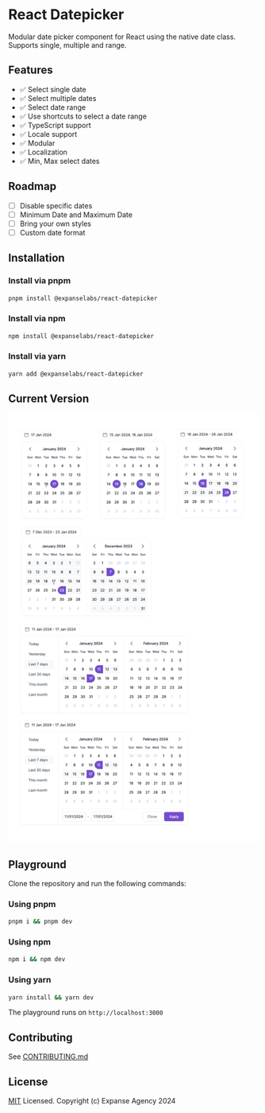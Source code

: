 # React Datepicker

Modular date picker component for React using the native date class. Supports single, multiple and range.

## Features
- ✅ Select single date
- ✅ Select multiple dates
- ✅ Select date range
- ✅ Use shortcuts to select a date range
- ✅ TypeScript support
- ✅ Locale support
- ✅ Modular
- ✅ Localization
- ✅ Min, Max select dates

## Roadmap
- [ ] Disable specific dates
- [ ] Minimum Date and Maximum Date
- [ ] Bring your own styles
- [ ] Custom date format

## Installation

### Install via pnpm

```bash
pnpm install @expanselabs/react-datepicker
```

### Install via npm

```bash
npm install @expanselabs/react-datepicker
```

### Install via yarn

```bash
yarn add @expanselabs/react-datepicker
```

## Current Version

![Different pick modes](https://raw.githubusercontent.com/expanse-agency/react-datepicker/main/assets/react-datepicker-modes.jpg?raw=true)


## Playground
Clone the repository and run the following commands:

### Using pnpm
```bash
pnpm i && pnpm dev
```

### Using npm
```bash
npm i && npm dev
```
### Using yarn
```bash
yarn install && yarn dev
```
The playground runs on `http://localhost:3000`

## Contributing
See [CONTRIBUTING.md](https://github.com/expanse-agency/react-datepicker/blob/main/CONTRIBUTING.md)

## License

[MIT](LICENSE) Licensed. Copyright (c) Expanse Agency 2024